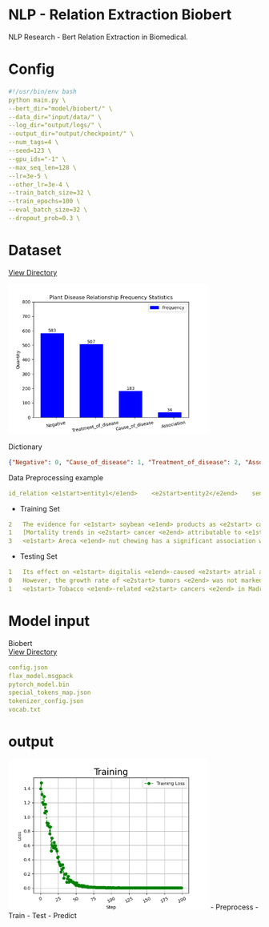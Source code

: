 # NLP - Relation Extraction Biobert
NLP Research - Bert Relation Extraction in Biomedical.

# Config
```yaml
#!/usr/bin/env bash
python main.py \
--bert_dir="model/biobert/" \
--data_dir="input/data/" \
--log_dir="output/logs/" \
--output_dir="output/checkpoint/" \
--num_tags=4 \
--seed=123 \
--gpu_ids="-1" \
--max_seq_len=128 \
--lr=3e-5 \
--other_lr=3e-4 \
--train_batch_size=32 \
--train_epochs=100 \
--eval_batch_size=32 \
--dropout_prob=0.3 \
```

# Dataset
[View Directory](input/data/)

<img src="input/data/bar_chart.png" width="400">

Dictionary
```json
{"Negative": 0, "Cause_of_disease": 1, "Treatment_of_disease": 2, "Association": 3}
```
Data Preprocessing
example
```yaml
id_relation	<e1start>entity1</e1end>	<e2start>entity2</e2end>	sentence	start_entity1	end_entity1	start_entity2	end_entity2
```
- Training Set
```yaml
2	The evidence for <e1start> soybean <e1end> products as <e2start> cancer <e2end> preventive agents.  	17	42	55	79
1	[Mortality trends in <e2start> cancer <e2end> attributable to <e1start> tobacco <e1end> in Mexico].  	62	87	21	45
3	<e1start> Areca <e1end> nut chewing has a significant association with <e2start> systemic inflammation <e2end>.	0	23	71	110
```
- Testing Set
```yaml
1	Its effect on <e1start> digitalis <e1end>-caused <e2start> atrial arrhythmias <e2end> is unknown. 	14	41	49	85
0	However, the growth rate of <e2start> tumors <e2end> was not markedly inhibited by <e1start> garlic <e1end>. 	83	107	28	52
1	<e1start> Tobacco <e1end>-related <e2start> cancers <e2end> in Madras, India.  	0	25	34	59
```

# Model input
Biobert<br>[View Directory](model/)
```yaml
config.json
flax_model.msgpack
pytorch_model.bin
special_tokens_map.json
tokenizer_config.json
vocab.txt
```

# output
<img src="output/csv/train_chart_uji_1.png" width="400">
- Preprocess
- Train
- Test
- Predict
